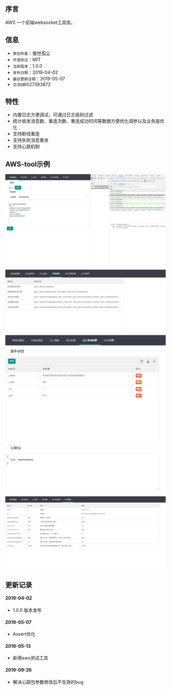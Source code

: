 ## 序言

AWS 一个前端websocket工具库。

## 信息

- `原创作者`：傲世孤尘
- `开源协议`：MIT
- `当前版本`：1.0.0
- `发布日期`：2019-04-02
- `最后更新日期`：2019-05-07
- `交流Q群`527393872 

## 特性
- 内置日志方便调试，可通过日志级别过滤
- 统计收发消息数、重连次数、重连成功时间等数据方便优化调参以及业务层优化
- 支持断线重连
- 支持失败消息重发
- 支持心跳机制

## AWS-tool示例

![](img/1.png)

![](img/2.png)

![](img/3.png)

![](img/4.png)

## 更新记录

#### 2019-04-02
- 1.0.0 版本发布

#### 2019-05-07
- Assert优化

#### 2019-05-13
- 新增aws测试工具

#### 2019-09-26
- 解决心跳包参数修改后不生效的bug